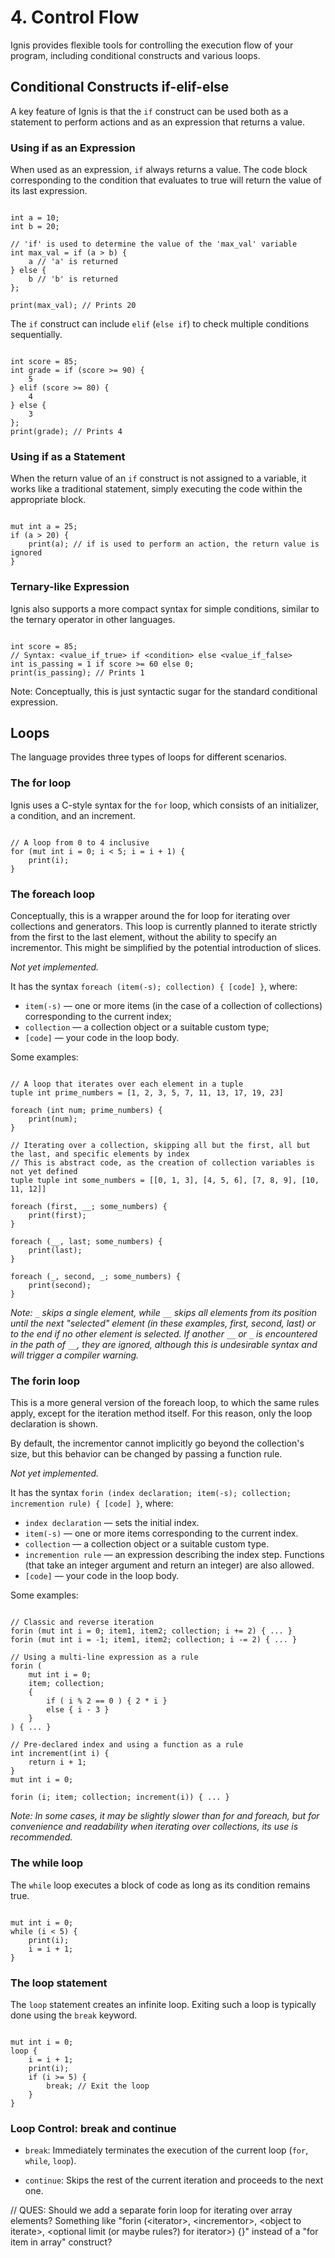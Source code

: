 # 4. Control Flow
Ignis provides flexible tools for controlling the execution flow of your program, including conditional constructs and various loops.

## Conditional Constructs if-elif-else
A key feature of Ignis is that the `if` construct can be used both as a statement to perform actions and as an expression that returns a value.

### Using if as an Expression
When used as an expression, `if` always returns a value. The code block corresponding to the condition that evaluates to true will return the value of its last expression.

```Ignis

int a = 10;
int b = 20;

// 'if' is used to determine the value of the 'max_val' variable
int max_val = if (a > b) {
    a // 'a' is returned
} else {
    b // 'b' is returned
};

print(max_val); // Prints 20
```

The `if` construct can include `elif` (`else if`) to check multiple conditions sequentially.

```Ignis

int score = 85;
int grade = if (score >= 90) {
    5
} elif (score >= 80) {
    4
} else {
    3
};
print(grade); // Prints 4
```

### Using if as a Statement
When the return value of an `if` construct is not assigned to a variable, it works like a traditional statement, simply executing the code within the appropriate block.

```Ignis

mut int a = 25;
if (a > 20) {
    print(a); // if is used to perform an action, the return value is ignored
}
```

### Ternary-like Expression
Ignis also supports a more compact syntax for simple conditions, similar to the ternary operator in other languages.

```Ignis

int score = 85;
// Syntax: <value_if_true> if <condition> else <value_if_false>
int is_passing = 1 if score >= 60 else 0;
print(is_passing); // Prints 1
```

Note: Conceptually, this is just syntactic sugar for the standard conditional expression.

## Loops
The language provides three types of loops for different scenarios.

### The for loop
Ignis uses a C-style syntax for the `for` loop, which consists of an initializer, a condition, and an increment.

```Ignis

// A loop from 0 to 4 inclusive
for (mut int i = 0; i < 5; i = i + 1) {
    print(i);
}
```

### The foreach loop

Conceptually, this is a wrapper around the for loop for iterating over collections and generators. 
This loop is currently planned to iterate strictly from the first to the last element, 
without the ability to specify an incrementor. 
This might be simplified by the potential introduction of slices.

_Not yet implemented._

It has the syntax `foreach (item(-s); collection) { [code] }`, where:
- `item(-s)` — one or more items (in the case of a collection of collections) corresponding to the current index;
- `collection` — a collection object or a suitable custom type;
- `[code]` — your code in the loop body.

Some examples:
```Ignis

// A loop that iterates over each element in a tuple
tuple int prime_numbers = [1, 2, 3, 5, 7, 11, 13, 17, 19, 23]

foreach (int num; prime_numbers) {
    print(num);
}

// Iterating over a collection, skipping all but the first, all but the last, and specific elements by index
// This is abstract code, as the creation of collection variables is not yet defined
tuple tuple int some_numbers = [[0, 1, 3], [4, 5, 6], [7, 8, 9], [10, 11, 12]] 

foreach (first, __; some_numbers) {
    print(first);
}

foreach (__, last; some_numbers) {
    print(last);
}

foreach (_, second, _; some_numbers) {
    print(second);
}
```

_Note: `_` skips a single element, while `__` skips all elements from its position until the next "selected" element (in these examples, first, second, last) or to the end if no other element is selected. If another `__` or `_` is encountered in the path of `__`, they are ignored, although this is undesirable syntax and will trigger a compiler warning._

### The forin loop

This is a more general version of the foreach loop, to which the same rules apply, except for the iteration method itself. 
For this reason, only the loop declaration is shown.

By default, the incrementor cannot implicitly go beyond the collection's size, 
but this behavior can be changed by passing a function rule.

_Not yet implemented._

It has the syntax `forin (index declaration; item(-s); collection; incremention rule) { [code] }`, where:
- `index declaration` — sets the initial index.
- `item(-s)` — one or more items corresponding to the current index.
- `collection` — a collection object or a suitable custom type.
- `incremention rule` — an expression describing the index step. Functions (that take an integer argument and return an integer) are also allowed.
- `[code]` — your code in the loop body.

Some examples:
```Ignis

// Classic and reverse iteration
forin (mut int i = 0; item1, item2; collection; i += 2) { ... }
forin (mut int i = -1; item1, item2; collection; i -= 2) { ... }
    
// Using a multi-line expression as a rule
forin (
    mut int i = 0; 
    item; collection;
    {
        if ( i % 2 == 0 ) { 2 * i }
        else { i - 3 }
    }
) { ... }
    
// Pre-declared index and using a function as a rule
int increment(int i) {
    return i + 1;
}
mut int i = 0;
    
forin (i; item; collection; increment(i)) { ... }
```

_Note: In some cases, it may be slightly slower than for and foreach, 
but for convenience and readability when iterating over collections, its use is recommended._

### The while loop
The `while` loop executes a block of code as long as its condition remains true.

```Ignis

mut int i = 0;
while (i < 5) {
    print(i);
    i = i + 1;
}
```

### The loop statement
The `loop` statement creates an infinite loop. Exiting such a loop is typically done using the `break` keyword.

```Ignis

mut int i = 0;
loop {
    i = i + 1;
    print(i);
    if (i >= 5) {
        break; // Exit the loop
    }
}
```

### Loop Control: break and continue
- `break`: Immediately terminates the execution of the current loop (`for`, `while`, `loop`).

- `continue`: Skips the rest of the current iteration and proceeds to the next one.

// QUES: Should we add a separate forin loop for iterating over array elements? Something like "forin (\<iterator\>, \<incrementor\>, \<object to iterate\>, \<optional limit (or maybe rules?) for iterator\>) {}" instead of a "for item in array" construct?